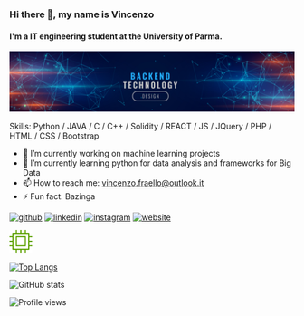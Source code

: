 ### Hi there 👋, my name is Vincenzo
#### I'm a IT engineering student at the University of Parma.
![I'm a IT engineering student at the University of Parma.](https://github.com/iamvincenzo/WebSite/blob/main/img/22585.jpg)


Skills: Python / JAVA / C / C++ / Solidity / REACT / JS / JQuery / PHP / HTML / CSS / Bootstrap

- 🔭 I’m currently working on machine learning projects 
- 🌱 I’m currently learning python for data analysis and frameworks for Big Data 
- 📫 How to reach me: vincenzo.fraello@outlook.it 
- ⚡ Fun fact: Bazinga 


[<img src='https://cdn.jsdelivr.net/npm/simple-icons@3.0.1/icons/github.svg' alt='github' height='40'>](https://github.com/iamvincenzo)  [<img src='https://cdn.jsdelivr.net/npm/simple-icons@3.0.1/icons/linkedin.svg' alt='linkedin' height='40'>](https://www.linkedin.com/in/www.linkedin.com/in/vincenzo-fraello/)  [<img src='https://cdn.jsdelivr.net/npm/simple-icons@3.0.1/icons/instagram.svg' alt='instagram' height='40'>](https://www.instagram.com/iamvincenzofraello/)  [<img src='https://cdn.jsdelivr.net/npm/simple-icons@3.0.1/icons/icloud.svg' alt='website' height='40'>](https://iamvincenzo.github.io/WebSite/)  

<a href='https://docs.github.com/en/developers'><img src='https://raw.githubusercontent.com/acervenky/animated-github-badges/master/assets/devbadge.gif' width='40' height='40'></a> 

[![Top Langs](https://github-readme-stats.vercel.app/api/top-langs/?username=iamvincenzo&theme=solarized-dark)](https://github.com/anuraghazra/github-readme-stats)

![GitHub stats](https://github-readme-stats.vercel.app/api?username=iamvincenzo&theme=solarized-dark&show_icons=true)  

![Profile views](https://gpvc.arturio.dev/iamvincenzo)  


<!--
**iamvincenzo/iamvincenzo** is a ✨ _special_ ✨ repository because its `README.md` (this file) appears on your GitHub profile.

Here are some ideas to get you started:

- 🔭 I’m currently working on ...
- 🌱 I’m currently learning ...
- 👯 I’m looking to collaborate on ...
- 🤔 I’m looking for help with ...
- 💬 Ask me about ...
- 📫 How to reach me: ...
- 😄 Pronouns: ...
- ⚡ Fun fact: ...
-->
